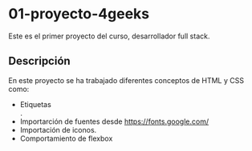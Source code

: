 # 01-proyecto-4geeks
Este es el primer proyecto del curso, desarrollador full stack.

## Descripción
En este proyecto se ha trabajado diferentes conceptos de HTML y CSS como:
- Etiquetas <div>.
- Importarción de fuentes desde https://fonts.google.com/
- Importación de iconos.
- Comportamiento de flexbox
